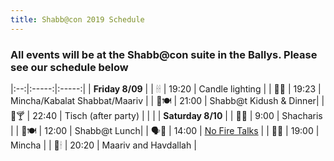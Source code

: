 ```yaml
---
title: Shabb@con 2019 Schedule
---
```


### All events will be at the Shabb@con suite in the Ballys. Please see our schedule below

|:--:|:-----:|:-----:|
| **Friday 8/09** |
| 🕯🕯 | 19:20 | Candle lighting |
| 🙏🙏 | 19:23 |  Mincha/Kabalat Shabbat/Maariv |
| 🍷🍽️ | 21:00 | Shabb@t Kidush & Dinner|
| 🍺🍸 | 22:40 | Tisch (after party) |
| |
| **Saturday 8/10** |
| 🙏🙏 | 9:00 |  Shacharis |
| 🍷🍽️ | 12:00 | Shabb@t Lunch|
| 🗣️📣 | 14:00 | <a href="/talks">No Fire Talks</a> |
| 🙏🙏 | 19:00 |  Mincha |
| 🙏🕯 | 20:20 |  Maariv and Havdallah |
